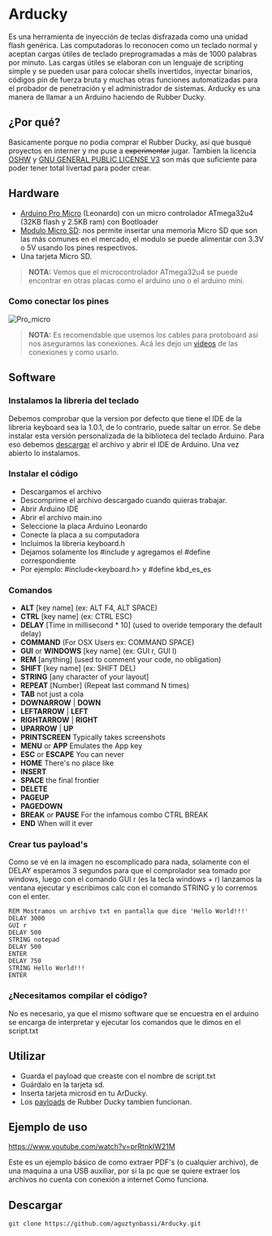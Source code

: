 # Arducky

Es una herramienta de inyección de teclas disfrazada como una unidad flash genérica. Las computadoras lo reconocen como un teclado normal y aceptan cargas útiles de teclado preprogramadas a más de 1000 palabras por minuto.
Las cargas útiles se elaboran con un lenguaje de scripting simple y se pueden usar para colocar shells invertidos, inyectar binarios, códigos pin de fuerza bruta y muchas otras funciones automatizadas para el probador de penetración y el administrador de sistemas.
Arducky es una manera de llamar a un Arduino haciendo de Rubber Ducky.

## ¿Por qué?

Basicamente porque no podia comprar el Rubber Ducky, así que busqué proyectos en interner y me puse a ~~experimentar~~ jugar.
Tambien la licencia [OSHW](https://www.oshwa.org/definition/spanish/) y [GNU GENERAL PUBLIC LICENSE V3](https://www.gnu.org/licenses/gpl-3.0.txt) son más que suficiente para poder tener total livertad para poder crear.

## Hardware

- [Arduino Pro Micro](http://dlnmh9ip6v2uc.cloudfront.net/datasheets/Dev/Arduino/Boards/ATMega32U4.pdf) (Leonardo) con un micro controlador ATmega32u4 (32KB flash y 2.5KB ram) con Bootloader
- [Modulo Micro SD](https://cdn-learn.adafruit.com/downloads/pdf/adafruit-micro-sd-breakout-board-card-tutorial.pdf): nos permite insertar una memoria Micro SD que son las más comunes en el mercado, el modulo se puede alimentar con 3.3V o 5V usando los pines  respectivos. 
- Una tarjeta Micro SD. 

> **NOTA:** Vemos que el microcontrolador ATmega32u4 se puede encontrar en otras placas como el arduino uno o el arduino mini. 

### Como conectar los pines

![Pro_micro](https://user-images.githubusercontent.com/120866208/209189332-74987010-af15-45d6-921a-ea017662d1e7.png)

> **NOTA:** Es recomendable que usemos los cables para protoboard así nos aseguramos las conexiones. Acá les dejo un [videos](https://www.youtube.com/watch?v=ksvo1WDYQ7s) de las conexiones y como usarlo.

## Software

### Instalamos la libreria del teclado

Debemos comprobar que la version por defecto que tiene el IDE de la libreria keyboard sea la 1.0.1, de lo contrario, puede saltar un error.
Se debe instalar esta versión personalizada de la biblioteca del teclado Arduino. Para eso debemos [descargar](https://github.com/ernesto-xload/arduino_keyboardlib) el archivo y abrir el IDE de Arduino.
Una vez abierto lo instalamos.

### Instalar el código

* Descargamos el archivo
* Descomprime el archivo descargado cuando quieras trabajar.
* Abrir Arduino IDE
* Abrir el archivo main.ino
* Seleccione la placa Arduino Leonardo
* Conecte la placa a su computadora
* Incluimos la libreria keyboard.h
* Dejamos solamente los #include y agregamos el #define correspondiente
* Por ejemplo: #include<keyboard.h> y #define kbd_es_es

### Comandos

* **ALT** [key name] (ex: ALT F4, ALT SPACE)
* **CTRL** [key name] (ex: CTRL ESC)
* **DELAY** [Time in millisecond * 10] (used to overide temporary the default delay)
* **COMMAND** (For OSX Users ex: COMMAND SPACE)
* **GUI** or **WINDOWS** [key name] (ex: GUI r, GUI l)
* **REM** [anything] (used to comment your code, no obligation)
* **SHIFT** [key name] (ex: SHIFT DEL)
* **STRING** [any character of your layout]
* **REPEAT** [Number] (Repeat last command N times)
* **TAB** not just a cola
* **DOWNARROW** | **DOWN**
* **LEFTARROW** | **LEFT**
* **RIGHTARROW** | **RIGHT**
* **UPARROW** | **UP**
* **PRINTSCREEN** Typically takes screenshots
* **MENU** or **APP** Emulates the App key
* **ESC** or **ESCAPE** You can never
* **HOME** There's no place like
* **INSERT**
* **SPACE** the final frontier
* **DELETE**
* **PAGEUP**
* **PAGEDOWN**
* **BREAK** or **PAUSE** For the infamous combo CTRL BREAK
* **END** When will it ever

### Crear tus payload's

Como se vé en la imagen no escomplicado para nada, solamente con el DELAY esperamos 3 segundos para que el comprolador sea tomado por windows, luego con el comando GUI r (es la tecla windows + r) lanzamos la ventana ejecutar y escribimos calc con el comando STRING y lo corremos con el enter.

```shell
REM Mostramos un archivo txt en pantalla que dice 'Hello World!!!'
DELAY 3000
GUI r
DELAY 500
STRING notepad
DELAY 500
ENTER
DELAY 750
STRING Hello World!!!
ENTER
```

### ¿Necesitamos compilar el código?

No es necesario, ya que el mismo software que se encuestra en el arduino se encarga de interpretar y ejecutar los comandos que le dimos en el script.txt

## Utilizar

* Guarda el payload que creaste con el nombre de script.txt
* Guárdalo en la tarjeta sd.
* Inserta tarjeta microsd en tu ArDucky.
* Los [payloads](https://github.com/hak5/usbrubberducky-payloads.git) de Rubber Ducky tambien funcionan.

## Ejemplo de uso

https://www.youtube.com/watch?v=prRtnkIW21M

Este es un ejemplo básico de como extraer PDF's (o cualquier archivo), de una maquina a una USB auxiliar, por si la pc que se quiere extraer los archivos no cuenta con conexión a internet Como funciona.

## Descargar

```shell
git clone https://github.com/aguztynbassi/Arducky.git
```
